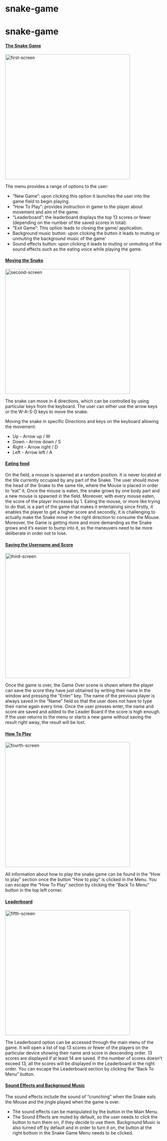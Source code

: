 # snake-game
# snake-game

#### <ins>**The Snake Game**</ins>



<img width="654" alt="first-screen" style="width: 400px; height: 400px" src="https://user-images.githubusercontent.com/113339617/221370642-e5516bae-0584-4117-9cc0-b539361a91c8.png">


The menu provides a range of options to the user:


- “New Game”: upon clicking this option it launches the user into the game field to begin playing.
- “How To Play”: provides instruction in game to the player about movement and aim of the game.
- “Leaderboard”: the leaderboard displays the top 13 scores or fewer (depending on the number of the saved scores in total).
- “Exit Game”: This option leads to closing the game/ application.
- Background music button: upon clicking the button it leads to muting or unmuting the background music of the game’
- Sound effects button: upon clicking it leads to muting or unmuting of the sound effects such as the eating voice while playing the game.



#### <ins>**Moving the Snake**</ins>


<img width="498" alt="second-screen" style="width: 400px; height: 400px" src="https://user-images.githubusercontent.com/113339617/221370975-c71d3c67-93bd-41f3-b8c5-f2a4114cbacc.png">


The snake can move in 4 directions, which can be controlled by using particular keys from the keyboard. The user can either use the arrow keys or the W-A-S-D keys to move the snake. 

Moving the snake in specific Directions and keys on the keyboard allowing the movement:
- Up - Arrow up / W 
- Down - Arrow down / S 
- Right - Arrow right / D 
- Left - Arrow left / A 


#### <ins>**Eating food**</ins>


On the field, a mouse is spawned  at a random position. It is never located at the tile currently occupied by any part of the Snake. The user should move the head of the Snake to the same tile, where the Mouse is placed in order to “eat” it. Once the mouse is eaten, the snake grows by one body part and a new mouse is spawned in the field. Moreover, with every mouse eaten, the score of the player increases by 1. Eating the mouse, or more like trying to do that, is a part of the game that makes it entertaining since firstly, it enables the player to get a higher score and secondly, it is challenging to actually make the Snake move in the right direction to consume the Mouse. Moreover, the Game is getting more and more demanding as the Snake grows and it’s easier to bump into it, so the maneuvers need to be more deliberate in order not to lose.


#### <ins>**Saving the Username and Score**</ins>


<img width="552" alt="third-screen" style="width: 400px; height: 400px" src="https://user-images.githubusercontent.com/113339617/221371551-ecfcd84c-4d83-430f-b857-29e1cc530d37.png">



Once the game is over, the Game Over scene is shown where the player can save the score they have just obtained by writing their name in the window and pressing the “Enter” key. The name of the previous player is always saved in the “Name” field so that the user does not have to type their name again every time. Once the user presses enter, the name and score are saved and added to the Leader Board if the score is high enough. If the user returns to the menu or starts a new game without saving the result right away, the result will be lost.


#### <ins>**How To Play**</ins>


<img width="587" alt="fourth-screen" style="width: 400px; height: 400px" src="https://user-images.githubusercontent.com/113339617/221371577-9fc7bec0-628b-402f-bfd7-b1c02e4e291b.png">


All information about how to play the snake game can be found in the “How to play” section once the button “How to play” is clicked in the Menu. You can escape the “How To Play” section by clicking the “Back To Menu” button in the top left corner.



#### <ins>**Leaderboard**</ins>


<img width="570" alt="fifth-screen" style="width: 400px; height: 400px" src="https://user-images.githubusercontent.com/113339617/221371598-04ed53af-26a7-49f3-99f6-7ba3b38ee599.png">


The Leaderboard option can be accessed through the main menu of the game. It will open a list of top 13 scores or fewer of the players on the particular device showing their name and score in descending order. 13 scores are displayed if at least 14 are saved. If the number of scores doesn’t exceed 13, all the scores will be displayed in the Leaderboard in the right order. You can escape the Leaderboard section by clicking the “Back To Menu” button.


#### <ins>**Sound Effects and Background Music**</ins>


The sound effects include the sound of “crunching” when the Snake eats the Mouse and the jingle played when the game is over. 
- The sound effects can be manipulated by the button in the Main Menu. 
- The Sound Effects are muted by default, so the user needs to click the button to turn them on, if they decide to use them.
Background Music is also turned off by default and in order to turn it on, the button at the right bottom in the Snake Game Menu needs to be clicked.
